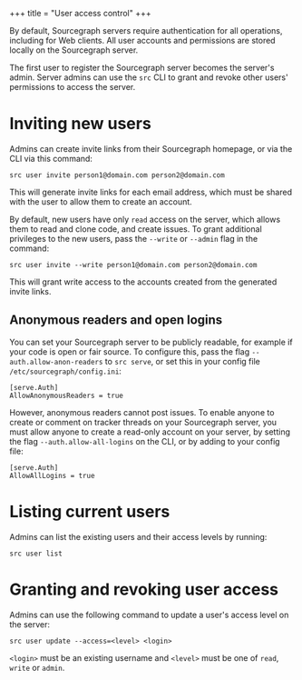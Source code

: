 +++
title = "User access control"
+++

By default, Sourcegraph servers require authentication for all
operations, including for Web clients. All user accounts and
permissions are stored locally on the Sourcegraph server.

The first user to register the Sourcegraph server becomes the server's
admin. Server admins can use the `src` CLI to grant and revoke other
users' permissions to access the server.

# Inviting new users
Admins can create invite links from their Sourcegraph homepage,
or via the CLI via this command:

	src user invite person1@domain.com person2@domain.com

This will generate invite links for each email address, which must be shared
with the user to allow them to create an account.

By default, new users have only `read` access on the server, which allows them
to read and clone code, and create issues. To grant additional privileges to
the new users, pass the `--write` or `--admin` flag in the command:

	src user invite --write person1@domain.com person2@domain.com

This will grant write access to the accounts created from the generated invite links.

## Anonymous readers and open logins
You can set your Sourcegraph server to be publicly readable, for example if your
code is open or fair source. To configure this, pass the flag `--auth.allow-anon-readers`
to `src serve`, or set this in your config file `/etc/sourcegraph/config.ini`:

	[serve.Auth]
	AllowAnonymousReaders = true

However, anonymous readers cannot post issues. To enable anyone to create or comment on
tracker threads on your Sourcegraph server, you must allow anyone to create a read-only
account on your server, by setting the flag `--auth.allow-all-logins` on the CLI, or by
adding to your config file:

	[serve.Auth]
	AllowAllLogins = true

# Listing current users
Admins can list the existing users and their access levels by running:

	src user list

# Granting and revoking user access

Admins can use the following command to update a user's access level on the server:

	src user update --access=<level> <login>

`<login>` must be an existing username and `<level>` must be one of `read`,
`write` or `admin`.

